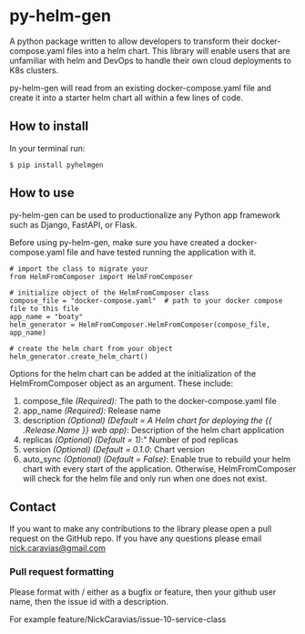 # py-helm-gen
A python package written to allow developers to transform their docker-compose.yaml files into a helm chart. This library will enable users that are unfamiliar with helm and DevOps to handle their own cloud deployments to K8s clusters.  

py-helm-gen will read from an existing docker-compose.yaml file and create it into a starter helm chart all within a few lines of code.  

## How to install  
In your terminal run:  
```
$ pip install pyhelmgen
```

## How to use  
py-helm-gen can be used to productionalize any Python app framework such as Django, FastAPI, or Flask.  

Before using py-helm-gen, make sure you have created a docker-compose.yaml file and have tested running the application with it.  

```
# import the class to migrate your 
from HelmFromComposer import HelmFromComposer

# initialize object of the HelmFromComposer class
compose_file = "docker-compose.yaml"  # path to your docker compose file to this file
app_name = "boaty" 
helm_generator = HelmFromComposer.HelmFromComposer(compose_file, app_name)

# create the helm chart from your object
helm_generator.create_helm_chart()
```

Options for the helm chart can be added at the initialization of the HelmFromComposer object as an argument. These include:  
1. compose_file *(Required):* The path to the docker-compose.yaml file
2. app_name *(Required):* Release name
3. description *(Optional) (Default = A Helm chart for deploying the {{ .Release.Name }} web app)*: Description of the helm chart application  
4. replicas *(Optional) (Default = 1)*:" Number of pod replicas  
5. version *(Optional) (Default = 0.1.0*: Chart version    
6. auto_sync *(Optional) (Default = False)*: Enable true to rebuild your helm chart with every start of the application. Otherwise, HelmFromComposer will check for the helm file and only run when one does not exist.  

## Contact  
If you want to make any contributions to the library please open a pull request on the GitHub repo. If you have any questions please email nick.caravias@gmail.com  

### Pull request formatting  
Please format with / either as a bugfix or feature, then your github user name, then the issue id with a description.  

For example feature/NickCaravias/issue-10-service-class 